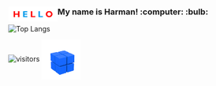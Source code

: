 <p align="left"> 
  <h3> <img align="left" alt="Hello" width="100" height="30" src="hello.gif"> My name is Harman! :computer: :bulb: </h3>
</p>

![Top Langs](https://github-readme-stats.vercel.app/api/top-langs/?username=harman-khehara&theme=dark&hide=Shell,Swift,Kotlin,Objective-C&langs_count=8&layout=compact)

![visitors](https://visitor-badge.glitch.me/badge?page_id=harman-khehara.visitor-badge)
<img align="center" alt="Rubiks Cube" width="80" height="80" src="rubiks_cube.gif"> 
